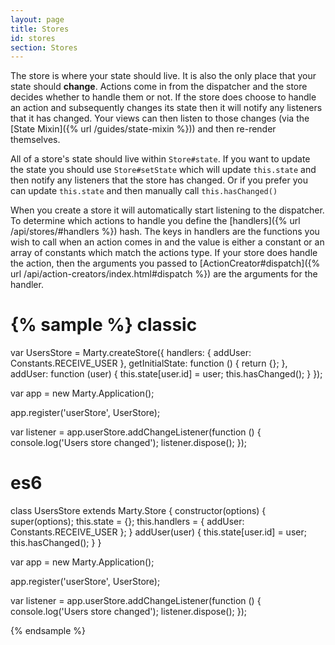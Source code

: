 ```yaml
---
layout: page
title: Stores
id: stores
section: Stores
---
```


The store is where your state should live. It is also the only place that your state should **change**. Actions come in from the dispatcher and the store  decides whether to handle them or not. If the store does choose to handle an action and subsequently changes its state then it will notify any listeners that it has changed. Your views can then listen to those changes (via the [State Mixin]({% url /guides/state-mixin %})) and then re-render themselves.

All of a store's state should live within ``Store#state``. If you want to update the state you should use ``Store#setState`` which will update ``this.state`` and then notify any listeners that the store has changed. Or if you prefer you can update ``this.state`` and then manually call ``this.hasChanged()``

When you create a store it will automatically start listening to the dispatcher. To determine which actions to handle you define the [handlers]({% url /api/stores/#handlers %}) hash. The keys in handlers are the functions you wish to call when an action comes in and the value is either a constant or an array of constants which match the actions type. If your store does handle the action, then the arguments you passed to [ActionCreator#dispatch]({% url /api/action-creators/index.html#dispatch %}) are the arguments for the handler.

{% sample %}
classic
=======
var UsersStore = Marty.createStore({
  handlers: {
    addUser: Constants.RECEIVE_USER
  },
  getInitialState: function () {
    return {};
  },
  addUser: function (user) {
    this.state[user.id] = user;
    this.hasChanged();
  }
});

var app = new Marty.Application();

app.register('userStore', UserStore);

var listener = app.userStore.addChangeListener(function () {
  console.log('Users store changed');
  listener.dispose();
});

es6
===
class UsersStore extends Marty.Store {
  constructor(options) {
    super(options);
    this.state = {};
    this.handlers = {
      addUser: Constants.RECEIVE_USER
    };
  }
  addUser(user) {
    this.state[user.id] = user;
    this.hasChanged();
  }
}

var app = new Marty.Application();

app.register('userStore', UserStore);

var listener = app.userStore.addChangeListener(function () {
  console.log('Users store changed');
  listener.dispose();
});

{% endsample %}
